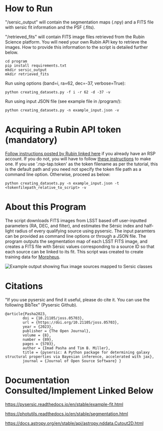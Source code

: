 # How to Run
"/sersic_output" will contain the segmentation maps (.npy) and a FITS file with sersic fit information and the PSF (.fits).

"/retrieved_fits" will contain FITS image files retrieved from the Rubin Science platform. You will need your own Rubin API key to retrieve the images. How to provide this information to the script is detailed further below.
```
cd program
pip install requirements.txt
mkdir sersic_output
mkdir retrieved_fits
```
Run using options (band=i, ra=62, dec=-37, verbose=True): 
```
python creating_datasets.py -f i -r 62 -d -37 -v  
```

Run using input JSON file (see example file in /program/):
```
python creating_datasets.py -n example_input.json -v
```

# Acquiring a Rubin API token (mandatory)

[Follow instructions posted by Rubin linked here](https://rsp.lsst.io/guides/auth/creating-user-tokens.html) if you already have an RSP account. If you do not, you will have to follow [these instructions](https://rsp.lsst.io/guides/getting-started/get-an-account.html) to make one. If you use '.rsp-tap.token' as the token filename as per the tutorial, this is the default path and you need not specify the token file path as a command line option. Otherwise, proceed as below:
```
python creating_datasets.py -n example_input.json -t <tokenfilepath_relative_to_script> -v
```

# About this Program
The script downloads FITS images from LSST based off user-inputted parameters (RA, DEC, and filter), and estimates the Sérsic index and half-light radius of every qualifying source using pysersic. The input paramters can be provided as command line options or through a JSON file. The program outputs the segmentation map of each LSST FITS image, and creates a FITS file with Sérsic values corresponding to a source ID so that each source can be linked to its fit. This script was created to create training data for [Morpheus](https://github.com/morpheus-project). 

![Example output showing flux image sources mapped to Sersic classes](https://github.com/sierrajanson/rubin_preparation/blob/master/output_seg.png)

# Citations
"If you use pysersic and find it useful, please do cite it. You can use the following BibTex" (Pysersic Github).

```
@article{Pasha2023,
        doi = {10.21105/joss.05703},
        url = {https://doi.org/10.21105/joss.05703},
        year = {2023},
        publisher = {The Open Journal},
        volume = {8},
        number = {89},
        pages = {5703},
        author = {Imad Pasha and Tim B. Miller},
        title = {pysersic: A Python package for determining galaxy structural properties via Bayesian inference, accelerated with jax},
        journal = {Journal of Open Source Software} }
```


# Documentation Consulted/Implement Linked Below

https://pysersic.readthedocs.io/en/stable/example-fit.html

https://photutils.readthedocs.io/en/stable/segmentation.html

https://docs.astropy.org/en/stable/api/astropy.nddata.Cutout2D.html
